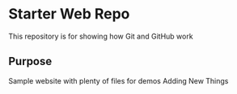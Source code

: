 # Starter Web Repo

This repository is for showing how Git and GitHub work

## Purpose

Sample website with plenty of files for demos
Adding New Things